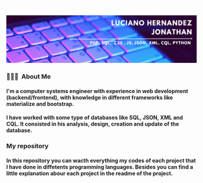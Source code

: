 <span style="color:white">¡WLCOME TO MY REPOSITORY!</span>

[![Banner web](./banner.png)](https://jonathanluher.github.io/)

### 👨🏻‍💻 &nbsp;About Me
#### I'm a computer systems engineer with experience in web development (backend/frontend),  with knowledge in different frameworks like materialize and bootstrap.
#### I have worked with some type of databases like SQL, JSON, XML and CQL. It consisted in his analysis, design, creation and update of the database.

### My repository
#### In this repository you can wacth everything my codes of each project that I have done in diffetents programming languages. Besides you can find a little explanation abour each project in the readme of the project.